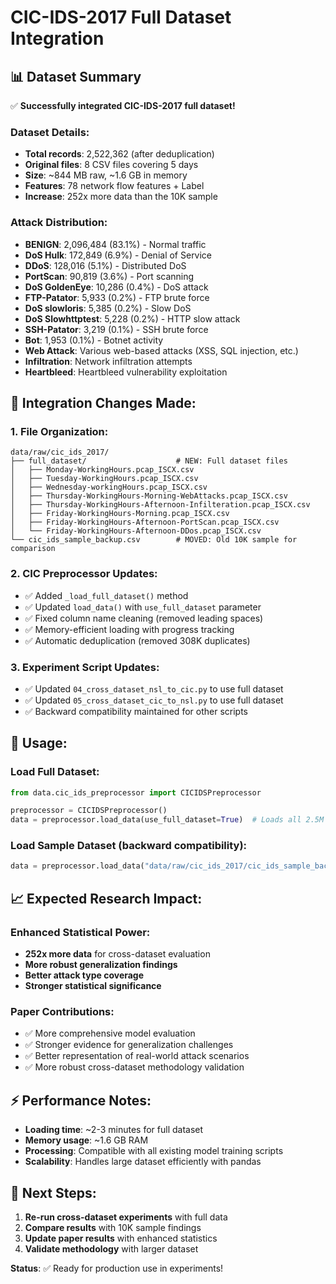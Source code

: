 # CIC-IDS-2017 Full Dataset Integration

## 📊 Dataset Summary

✅ **Successfully integrated CIC-IDS-2017 full dataset!**

### Dataset Details:
- **Total records**: 2,522,362 (after deduplication)
- **Original files**: 8 CSV files covering 5 days
- **Size**: ~844 MB raw, ~1.6 GB in memory
- **Features**: 78 network flow features + Label
- **Increase**: 252x more data than the 10K sample

### Attack Distribution:
- **BENIGN**: 2,096,484 (83.1%) - Normal traffic
- **DoS Hulk**: 172,849 (6.9%) - Denial of Service
- **DDoS**: 128,016 (5.1%) - Distributed DoS
- **PortScan**: 90,819 (3.6%) - Port scanning
- **DoS GoldenEye**: 10,286 (0.4%) - DoS attack
- **FTP-Patator**: 5,933 (0.2%) - FTP brute force
- **DoS slowloris**: 5,385 (0.2%) - Slow DoS
- **DoS Slowhttptest**: 5,228 (0.2%) - HTTP slow attack
- **SSH-Patator**: 3,219 (0.1%) - SSH brute force
- **Bot**: 1,953 (0.1%) - Botnet activity
- **Web Attack**: Various web-based attacks (XSS, SQL injection, etc.)
- **Infiltration**: Network infiltration attempts
- **Heartbleed**: Heartbleed vulnerability exploitation

## 🔧 Integration Changes Made:

### 1. File Organization:
```
data/raw/cic_ids_2017/
├── full_dataset/                    # NEW: Full dataset files
│   ├── Monday-WorkingHours.pcap_ISCX.csv
│   ├── Tuesday-WorkingHours.pcap_ISCX.csv
│   ├── Wednesday-workingHours.pcap_ISCX.csv
│   ├── Thursday-WorkingHours-Morning-WebAttacks.pcap_ISCX.csv
│   ├── Thursday-WorkingHours-Afternoon-Infilteration.pcap_ISCX.csv
│   ├── Friday-WorkingHours-Morning.pcap_ISCX.csv
│   ├── Friday-WorkingHours-Afternoon-PortScan.pcap_ISCX.csv
│   └── Friday-WorkingHours-Afternoon-DDos.pcap_ISCX.csv
└── cic_ids_sample_backup.csv        # MOVED: Old 10K sample for comparison
```

### 2. CIC Preprocessor Updates:
- ✅ Added `_load_full_dataset()` method
- ✅ Updated `load_data()` with `use_full_dataset` parameter
- ✅ Fixed column name cleaning (removed leading spaces)
- ✅ Memory-efficient loading with progress tracking
- ✅ Automatic deduplication (removed 308K duplicates)

### 3. Experiment Script Updates:
- ✅ Updated `04_cross_dataset_nsl_to_cic.py` to use full dataset
- ✅ Updated `05_cross_dataset_cic_to_nsl.py` to use full dataset
- ✅ Backward compatibility maintained for other scripts

## 🚀 Usage:

### Load Full Dataset:
```python
from data.cic_ids_preprocessor import CICIDSPreprocessor

preprocessor = CICIDSPreprocessor()
data = preprocessor.load_data(use_full_dataset=True)  # Loads all 2.5M records
```

### Load Sample Dataset (backward compatibility):
```python
data = preprocessor.load_data("data/raw/cic_ids_2017/cic_ids_sample_backup.csv", use_full_dataset=False)
```

## 📈 Expected Research Impact:

### Enhanced Statistical Power:
- **252x more data** for cross-dataset evaluation
- **More robust generalization findings**
- **Better attack type coverage**
- **Stronger statistical significance**

### Paper Contributions:
- ✅ More comprehensive model evaluation
- ✅ Stronger evidence for generalization challenges
- ✅ Better representation of real-world attack scenarios
- ✅ More robust cross-dataset methodology validation

## ⚡ Performance Notes:

- **Loading time**: ~2-3 minutes for full dataset
- **Memory usage**: ~1.6 GB RAM
- **Processing**: Compatible with all existing model training scripts
- **Scalability**: Handles large dataset efficiently with pandas

## 🎯 Next Steps:

1. **Re-run cross-dataset experiments** with full data
2. **Compare results** with 10K sample findings
3. **Update paper results** with enhanced statistics
4. **Validate methodology** with larger dataset

**Status**: ✅ Ready for production use in experiments!